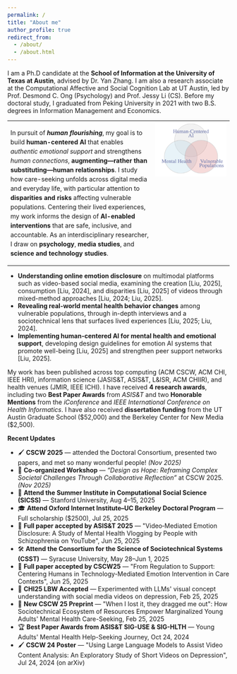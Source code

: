 ```yaml
---
permalink: /
title: "About me"
author_profile: true
redirect_from: 
  - /about/
  - /about.html
---
```


I am a Ph.D candidate at the **School of Information at the University of Texas at Austin**, advised by Dr. Yan Zhang. I am also a research associate at the Computational Affective and Social Cognition Lab at UT Austin, led by Prof. Desmond C. Ong (Psychology) and Prof. Jessy Li (CS). Before my doctoral study, I graduated from Peking University in 2021 with two B.S. degrees in Information Management and Economics.

<table border="0" cellpadding="0" cellspacing="0" width="100%">
  <tr>
<td valign="top" width="65%" style="border:none; font-size:inherit; line-height:1.5;">

<p>In pursuit of <em><strong>human flourishing</strong></em>, my goal is to build <strong>human-centered AI</strong> that enables <em>authentic emotional support</em> and strengthens <em>human connections</em>, <strong>augmenting—rather than substituting—human relationships</strong>. I study how care-seeking unfolds across digital media and everyday life, with particular attention to <strong>disparities and risks</strong> affecting vulnerable populations. Centering their lived experiences, my work informs the design of <strong>AI-enabled interventions</strong> that are safe, inclusive, and accountable. As an interdisciplinary researcher, I draw on <strong>psychology</strong>, <strong>media studies</strong>, and <strong>science and technology studies</strong>.</p>
</td>
    <td valign="top" width="35%" align="center" style="border:none;">
      <img src="./images/agenda.png" alt="Agenda" style="max-width:100%; height:auto;">
    </td>
  </tr>
</table>

- **Understanding online emotion disclosure** on multimodal platforms such as video-based social media, examining the creation [Liu, 2025], consumption [Liu, 2024], and disparities [Liu, 2025] of videos through mixed-method approaches [Liu, 2024; Liu, 2025].  
- **Revealing real-world mental health behavior changes** among vulnerable populations, through in-depth interviews and a sociotechnical lens that surfaces lived experiences [Liu, 2025; Liu, 2024].  
- **Implementing human-centered AI for mental health and emotional support**, developing design guidelines for emotion AI systems that promote well-being [Liu, 2025] and strengthen peer support networks [Liu, 2025].


My work has been published across top computing (ACM CSCW, ACM CHI, IEEE HRI), information science (JASIS&T, ASIS&T, L&ISR, ACM CHIIR), and health venues (JMIR, IEEE ICHI). I have received **4 research awards**, including two **Best Paper Awards** from *ASIS&T* and two **Honorable Mentions** from the *iConference* and *IEEE International Conference on Health Informatics*. I have also received **dissertation funding** from the UT Austin Graduate School (\$52,000) and the Berkeley Center for New Media (\$2,500).


**Recent Updates** 
- 🖌️ **CSCW 2025** — attended the Doctoral Consortium, presented two papers, and met so many wonderful people! *(Nov 2025)*
- 🤝 **Co-organized Workshop** — *“Design as Hope: Reframing Complex Societal Challenges Through Collaborative Reflection”* at CSCW 2025. *(Nov 2025)*
- 🏫 **Attend the Summer Institute in Computational Social Science (SICSS)** — Stanford University, Aug 4–15, 2025
- 🎓 **Attend Oxford Internet Institute–UC Berkeley Doctoral Program** — Full scholarship ($2500), Jul 25, 2025
- 📄 **Full paper accepted by ASIS&T 2025** — "Video‑Mediated Emotion Disclosure: A Study of Mental Health Vlogging by People with Schizophrenia on YouTube", Jun 25, 2025
- 🛠️ **Attend the Consortium for the Science of Sociotechnical Systems (CSST)** — Syracuse University, May 28–Jun 1, 2025
- 📄 **Full paper accepted by CSCW25** — "From Regulation to Support: Centering Humans in Technology-Mediated Emotion Intervention in Care Contexts", Jun 25, 2025
- 🤖 **CHI25 LBW Accepted** — Experimented with LLMs' visual concept understanding with social media videos on depression, Feb 25, 2025
- 📄 **New CSCW 25 Preprint** — "When I lost it, they dragged me out": How Sociotechnical Ecosystem of Resources Empower Marginalized Young Adults' Mental Health Care-Seeking, Feb 25, 2025
- 🏆 **Best Paper Awards from ASIS&T SIG-USE & SIG-HLTH** — Young Adults' Mental Health Help-Seeking Journey, Oct 24, 2024
- 🖌️ **CSCW 24 Poster** — "Using Large Language Models to Assist Video Content Analysis: An Exploratory Study of Short Videos on Depression", Jul 24, 2024 (on arXiv)


